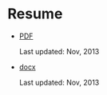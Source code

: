 # Resume

- [PDF](./nov-2023.pdf)

  Last updated: Nov, 2013

- [docx](./nov-2023.docx)

  Last updated: Nov, 2013
